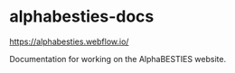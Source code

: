 # alphabesties-docs

https://alphabesties.webflow.io/

Documentation for working on the AlphaBESTIES website.
